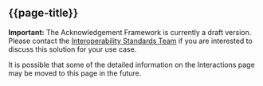 ## {{page-title}}

<div markdown="span" class="alert alert-warning" role="alert"><i class="fa fa-warning"></i><b> Important:</b> The Acknowledgement Framework is currently a draft version. Please contact the <a href="mailto:interoperabilityteam@nhs.net?subject=Acknowledgement Framework">Interoperability Standards Team</a> if you are interested to discuss this solution for your use case.</div>

It is possible that some of the detailed information on the Interactions page may be moved to this page in the future.

